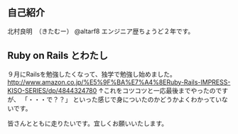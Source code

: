 ## 自己紹介
北村良明　（きたむー） @altarf8
エンジニア歴ちょうど２年です。

## Ruby on Rails とわたし
９月にRailsを勉強したくなって、独学で勉強し始めました。
http://www.amazon.co.jp/%E5%9F%BA%E7%A4%8ERuby-Rails-IMPRESS-KISO-SERIES/dp/4844324780
↑これをコツコツと一応最後までやったのですが、
「・・・で？？」
といった感じで身についたのかどうかよくわかっていないです。

皆さんとともに走りたいです。宜しくお願いいたします。
